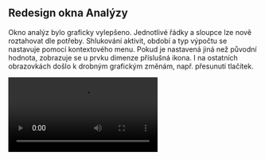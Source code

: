 ﻿---
categories: [kiwi]
layout: kiwi
---
## Redesign okna Analýzy
Okno analýz bylo graficky vylepšeno. Jednotlivé řádky a sloupce lze nově roztahovat dle potřeby. 
Shlukování aktivit, období a typ výpočtu se nastavuje pomocí kontextového menu. Pokud je nastavená jiná než původní hodnota, zobrazuje se u prvku dimenze příslušná ikona. 
I na ostatních obrazovkách došlo k drobným grafickým změnám, např. přesunutí tlačítek.


<video src="{{site.url}}/data/noverozhranianalyzy.mp4" type="video/mp4" controls></video>